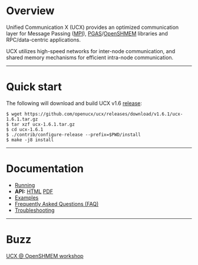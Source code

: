 # Overview

Unified Communication X (UCX) provides an optimized communication
layer for Message Passing ([MPI](https://www.mpi-forum.org/)),
[PGAS](http://www.pgas.org/)/[OpenSHMEM](http://www.openshmem.org/)
libraries and RPC/data-centric applications.

UCX utilizes high-speed networks for inter-node communication, and
shared memory mechanisms for efficient intra-node communication.
  
---

# Quick start

The following will download and build UCX v1.6 [release](http://github.com/openucx/ucx/releases):
```
$ wget https://github.com/openucx/ucx/releases/download/v1.6.1/ucx-1.6.1.tar.gz
$ tar xzf ucx-1.6.1.tar.gz
$ cd ucx-1.6.1
$ ./contrib/configure-release --prefix=$PWD/install
$ make -j8 install
```
  
---

# Documentation

* [Running](running)
* <b>API:</b> [HTML](api/v1.6/html) [PDF](api/v1.6/ucx.pdf)  
* [Examples](https://github.com/openucx/ucx/tree/v1.6.x/test/examples)  
* [Frequently Asked Questions (FAQ)](faq)  
* [Troubleshooting](troubleshoot)

---

# Buzz
   [UCX @ OpenSHMEM workshop](http://www.openucx.org/wp-content/uploads/2015/08/UCX_OpenSHMEM_2015.pdf)
  